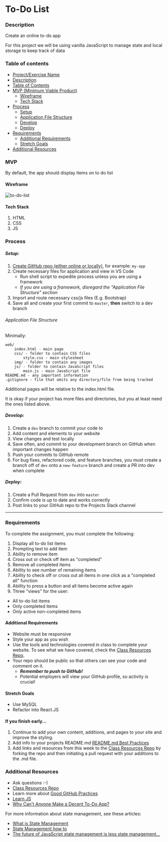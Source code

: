 # To-Do List

### Description

Create an online to-do app

For this project we will be using vanilla JavaScript to manage state and local storage to keep track of data

### Table of contents

<!--ts-->

- [Project/Exercise Name](#To-Do-List)
- [Description](#Description)
- [Table of Contents](#table-of-contents)
- [MVP (Minimum Viable Product)](#MVP)
  - [Wireframe](#Wireframe)
  - [Tech Stack](#Tech-Stack)
- [Process](#process)
  - [Setup](#Setup)
  - [Application File Structure](#Application-File-Structure)
  - [Develop](#Develop)
  - [Deploy](#Deploy)
- [Requirements](#Requirements)
  - [Additional Requirements](#Additional-Requirements)
  - [Stretch Goals](#Stretch-Goals)
- [Additional Resources](#Additional-Resources)
  <!--te-->

### MVP

By default, the app should display items on to do list

#### Wireframe

![to-do-list](../wireframes/to-do-list.gif)

#### Tech Stack

1. HTML
2. CSS
3. JS

### Process

##### Setup:

1. [Create GitHub repo (either online or locally)](../git-instructions.md), for example: `my-app`
2. Create necessary files for application and view in VS Code
   - Run shell script to expedite process unless you are using a framework
   - _If you are using a framework, disregard the "Application File Structure" section_
3. Import and route necessary css/js files (E.g. Bootstrap)
4. Save all and create your first commit to `master`, **then** switch to a dev branch

###### Application File Structure

Minimally:

```
web/
    index.html - main page
    css/ - folder to contain CSS files
        style.css - main stylesheet
    img/ - folder to contain any images
    js/ - folder to contain JavaScript files
        main.js - main JavaScript file
README.md - any important information
.gitignore - file that omits any directory/file from being tracked
```

Additional pages will be relative to the index.html file.

It is okay if your project has more files and directories, but you at least need the ones listed above.

##### Develop:

1. Create a `dev` branch to commit your code to
2. Add content and elements to your website
3. View changes and test locally
4. Save often, and commit to your development branch on GitHub when important changes happen
5. Push your commits to GitHub remote
6. For bug fixes, refactored code, and feature branches, you must create a branch off of `dev` onto a `new-feature` branch and create a PR into dev when complete

##### Deploy:

1. Create a Pull Request from `dev` into `master`
2. Confirm code is up to date and works correctly
3. Post links to your GitHub repo to the Projects Slack channel

---

### Requirements

To complete the assignment, you must complete the following:

1. Display all to-do list items
2. Prompting text to add item
3. Ability to remove item
4. Cross out or check off item as "completed"
5. Remove all completed items
6. Ability to see number of remaining items
7. Ability to check off or cross out all items in one click as a "completed all" function
8. Ability to press a button and all items become active again
9. Three "views" for the user:

- All to-do list items
- Only completed items
- Only active non-completed items

#### Additional Requirements

- Website must be responsive
- Style your app as you wish
- Use the tools and technologies covered in class to complete your website. To see what we have covered, check the [Class Resources Repo](https://github.com/bootcamp-students/Resources).
- Your repo should be public so that others can see your code and comment on it.
  - _**Remember to push to GitHub!**_
  - Potential employers will view your GitHub profile, so activity is crucial!

#### Stretch Goals

- Use MySQL
- Refactor into React.JS

#### If you finish early...

1. Continue to add your own content, additions, and pages to your site and improve the styling.
2. Add info to your projects README.md [README.md Best Practices](https://gist.github.com/PurpleBooth/109311bb0361f32d87a2)
3. Add links and resources from this week to the [Class Resources Repo](https://github.com/bootcamp-students/Resources) by forking the repo and then initiating a pull request with your additions to the .md file.

### Additional Resources

- Ask questions :-)
- [Class Resources Repo](https://github.com/bootcamp-students/Resources)
- Learn more about [Good GitHub Practices](https://guides.github.com)
- [Learn JS](https://www.w3schools.com/js/)
- [Why Can't Anyone Make a Decent To-Do App?](https://www.wired.com/2016/03/best-to-do-list-app/)

For more information about state management, see these articles:

- [What is State Management](https://codeburst.io/state-management-in-javascript-15d0d98837e1)
- [State Management how to](https://blog.logrocket.com/state-management-pattern-in-javascript-sharing-data-across-components-f4420581f535/)
- [The future of JavaScript state management is less state management...](https://medium.com/@amcdnl/the-future-of-javascript-state-management-is-less-state-management-ba1d97b99308)
